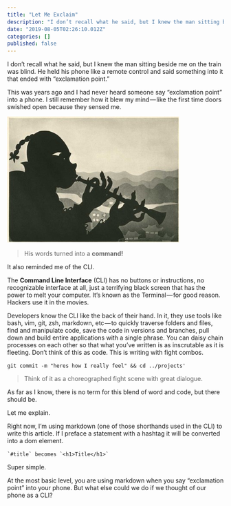 ```yaml
---
title: "Let Me Exclaim"
description: "I don’t recall what he said, but I knew the man sitting beside me on the train was blind. He held his phone like a remote control and said…"
date: "2019-08-05T02:26:10.012Z"
categories: []
published: false
---
```


  

I don’t recall what he said, but I knew the man sitting beside me on the train was blind. He held his phone like a remote control and said something into it that ended with “exclamation point.”

This was years ago and I had never heard someone say “exclamation point” into a phone. I still remember how it blew my mind — like the first time doors swished open because they sensed me.

![](./asset-1.jpeg)

> His words turned into a **command!**

It also reminded me of the CLI.

The **Command Line Interface** (CLI) has no buttons or instructions, no recognizable interface at all, just a terrifying black screen that has the power to melt your computer. It’s known as the Terminal — for good reason. Hackers use it in the movies.

Developers know the CLI like the back of their hand. In it, they use tools like bash, vim, git, zsh, markdown, etc — to quickly traverse folders and files, find and manipulate code, save the code in versions and branches, pull down and build entire applications with a single phrase. You can daisy chain processes on each other so that what you’ve written is as inscrutable as it is fleeting. Don’t think of this as code. This is writing with fight combos.

```
git commit -m "heres how I really feel" && cd ../projects'
```

> Think of it as a choreographed fight scene with great dialogue.

As far as I know, there is no term for this blend of word and code, but there should be. 

Let me explain.

Right now, I’m using markdown (one of those shorthands used in the CLI) to write this article. If I preface a statement with a hashtag it will be converted into a dom element. 

```
`#title` becomes `<h1>Title</h1>`
```

Super simple.

  

At the most basic level, you are using markdown when you say “exclamation point” into your phone. But what else could we do if we thought of our phone as a CLI?
